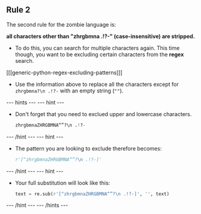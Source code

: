 ## Rule 2

The second rule for the zombie language is:

**all characters other than "zhrgbmna .!?-" (case-insensitive) are stripped.**

- To do this, you can search for multiple characters again. This time though, you want to be excluding certain characters from the **regex** search.

[[[generic-python-regex-excluding-patterns]]]

- Use the information above to replace all the characters except for `zhrgbmna?\n .!?-` with an empty string (`""`).

--- hints --- --- hint ---
- Don't forget that you need to exclued upper and lowercase characters.
  ```python
  zhrgbmnaZHRGBMNA“”?\n .!?-
  ```
--- /hint --- --- hint ---
- The pattern you are looking to exclude therefore becomes:
  ```python
  r'[^zhrgbmnaZHRGBMNA“”?\n .!?-]'
  ```
--- /hint --- --- hint ---
- Your full substitution will look like this:
  ```python
  text = re.sub(r'[^zhrgbmnaZHRGBMNA“”?\n .!?-]', '', text)
  ```
--- /hint --- --- /hints ---
